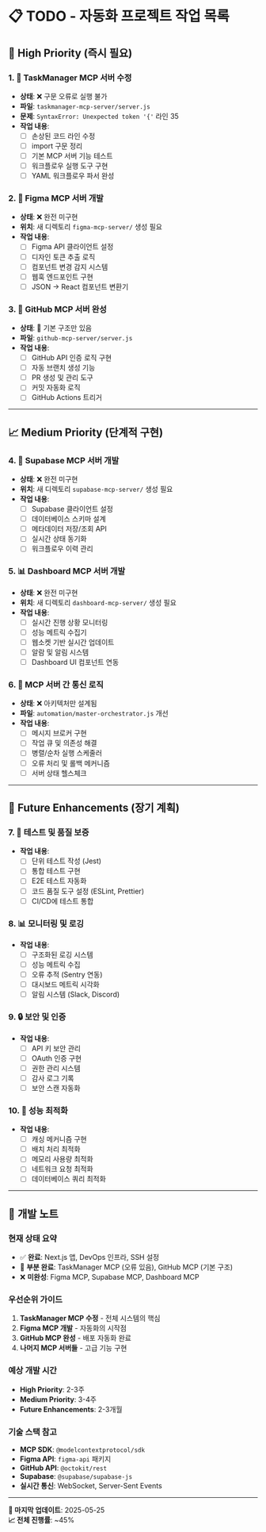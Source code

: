 # 📋 TODO - 자동화 프로젝트 작업 목록

## 🚨 **High Priority (즉시 필요)**

### 1. 🔧 TaskManager MCP 서버 수정
- **상태**: ❌ 구문 오류로 실행 불가
- **파일**: `taskmanager-mcp-server/server.js`
- **문제**: `SyntaxError: Unexpected token '{'` 라인 35
- **작업 내용**:
  - [ ] 손상된 코드 라인 수정
  - [ ] import 구문 정리
  - [ ] 기본 MCP 서버 기능 테스트
  - [ ] 워크플로우 실행 도구 구현
  - [ ] YAML 워크플로우 파서 완성

### 2. 🎨 Figma MCP 서버 개발
- **상태**: ❌ 완전 미구현
- **위치**: 새 디렉토리 `figma-mcp-server/` 생성 필요
- **작업 내용**:
  - [ ] Figma API 클라이언트 설정
  - [ ] 디자인 토큰 추출 로직
  - [ ] 컴포넌트 변경 감지 시스템
  - [ ] 웹훅 엔드포인트 구현
  - [ ] JSON → React 컴포넌트 변환기

### 3. 🐙 GitHub MCP 서버 완성
- **상태**: 🔧 기본 구조만 있음
- **파일**: `github-mcp-server/server.js`
- **작업 내용**:
  - [ ] GitHub API 인증 로직 구현
  - [ ] 자동 브랜치 생성 기능
  - [ ] PR 생성 및 관리 도구
  - [ ] 커밋 자동화 로직
  - [ ] GitHub Actions 트리거

---

## 📈 **Medium Priority (단계적 구현)**

### 4. 💾 Supabase MCP 서버 개발
- **상태**: ❌ 완전 미구현
- **위치**: 새 디렉토리 `supabase-mcp-server/` 생성 필요
- **작업 내용**:
  - [ ] Supabase 클라이언트 설정
  - [ ] 데이터베이스 스키마 설계
  - [ ] 메타데이터 저장/조회 API
  - [ ] 실시간 상태 동기화
  - [ ] 워크플로우 이력 관리

### 5. 📊 Dashboard MCP 서버 개발
- **상태**: ❌ 완전 미구현
- **위치**: 새 디렉토리 `dashboard-mcp-server/` 생성 필요
- **작업 내용**:
  - [ ] 실시간 진행 상황 모니터링
  - [ ] 성능 메트릭 수집기
  - [ ] 웹소켓 기반 실시간 업데이트
  - [ ] 알람 및 알림 시스템
  - [ ] Dashboard UI 컴포넌트 연동

### 6. 🔗 MCP 서버 간 통신 로직
- **상태**: ❌ 아키텍처만 설계됨
- **파일**: `automation/master-orchestrator.js` 개선
- **작업 내용**:
  - [ ] 메시지 브로커 구현
  - [ ] 작업 큐 및 의존성 해결
  - [ ] 병렬/순차 실행 스케줄러
  - [ ] 오류 처리 및 롤백 메커니즘
  - [ ] 서버 상태 헬스체크

---

## 🔮 **Future Enhancements (장기 계획)**

### 7. 🧪 테스트 및 품질 보증
- **작업 내용**:
  - [ ] 단위 테스트 작성 (Jest)
  - [ ] 통합 테스트 구현
  - [ ] E2E 테스트 자동화
  - [ ] 코드 품질 도구 설정 (ESLint, Prettier)
  - [ ] CI/CD에 테스트 통합

### 8. 📊 모니터링 및 로깅
- **작업 내용**:
  - [ ] 구조화된 로깅 시스템
  - [ ] 성능 메트릭 수집
  - [ ] 오류 추적 (Sentry 연동)
  - [ ] 대시보드 메트릭 시각화
  - [ ] 알림 시스템 (Slack, Discord)

### 9. 🔒 보안 및 인증
- **작업 내용**:
  - [ ] API 키 보안 관리
  - [ ] OAuth 인증 구현
  - [ ] 권한 관리 시스템
  - [ ] 감사 로그 기록
  - [ ] 보안 스캔 자동화

### 10. 🚀 성능 최적화
- **작업 내용**:
  - [ ] 캐싱 메커니즘 구현
  - [ ] 배치 처리 최적화
  - [ ] 메모리 사용량 최적화
  - [ ] 네트워크 요청 최적화
  - [ ] 데이터베이스 쿼리 최적화

---

## 📝 **개발 노트**

### 현재 상태 요약
- ✅ **완료**: Next.js 앱, DevOps 인프라, SSH 설정
- 🔧 **부분 완료**: TaskManager MCP (오류 있음), GitHub MCP (기본 구조)
- ❌ **미완성**: Figma MCP, Supabase MCP, Dashboard MCP

### 우선순위 가이드
1. **TaskManager MCP 수정** - 전체 시스템의 핵심
2. **Figma MCP 개발** - 자동화의 시작점
3. **GitHub MCP 완성** - 배포 자동화 완료
4. **나머지 MCP 서버들** - 고급 기능 구현

### 예상 개발 시간
- **High Priority**: 2-3주
- **Medium Priority**: 3-4주  
- **Future Enhancements**: 2-3개월

### 기술 스택 참고
- **MCP SDK**: `@modelcontextprotocol/sdk`
- **Figma API**: `figma-api` 패키지
- **GitHub API**: `@octokit/rest`
- **Supabase**: `@supabase/supabase-js`
- **실시간 통신**: WebSocket, Server-Sent Events

---

**📅 마지막 업데이트**: 2025-05-25  
**📈 전체 진행률**: ~45%
